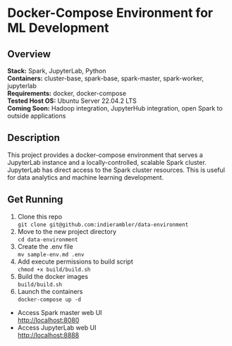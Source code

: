 # Docker-Compose Environment for ML Development
## Overview
**Stack:** Spark, JupyterLab, Python  
**Containers:** cluster-base, spark-base, spark-master, spark-worker, jupyterlab  
**Requirements:** docker, docker-compose  
**Tested Host OS:** Ubuntu Server 22.04.2 LTS  
**Coming Soon:** Hadoop integration, JupyterHub integration, open Spark to outside applications  

## Description
This project provides a docker-compose environment that serves a JupyterLab 
instance and a locally-controlled, scalable Spark cluster. JupyterLab has
direct access to the Spark cluster resources. This is useful for data analytics 
and machine learning development.

## Get Running
1. Clone this repo  
```git clone git@github.com:indierambler/data-environment```
2. Move to the new project directory  
```cd data-environment```
3. Create the .env file  
```mv sample-env.md .env```
4. Add execute permissions to build script  
```chmod +x build/build.sh```
5. Build the docker images  
```build/build.sh```
6. Launch the containers  
```docker-compose up -d```

- Access Spark master web UI  
[http://localhost:8080](http://localhost:8080)
- Access JupyterLab  web UI  
[http://localhost:8888](http://localhost:8888)
